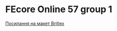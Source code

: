 # FEcore Online 57 group 1

[Посилання на макет Britlex](https://www.figma.com/file/nHnQAuAruUuWQ2LsSjO6YR/Britlex-Language-School?node-id=580%3A2)
